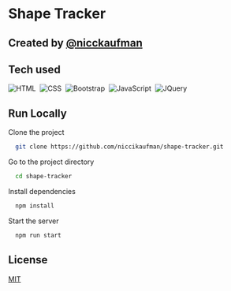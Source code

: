 
# Shape Tracker


## Created by [@nicckaufman](https://www.github.com/niccikaufman)

## Tech used
![HTML](https://img.shields.io/badge/-HTML-05122A?style=flat&logo=HTML5)&nbsp;
![CSS](https://img.shields.io/badge/-CSS-05122A?style=flat&logo=CSS3&logoColor=1572B6)&nbsp;
![Bootstrap](https://img.shields.io/badge/-Bootstrap-05122A?style=flat&logo=bootstrap&logoColor=563D7C)&nbsp;
![JavaScript](https://img.shields.io/badge/-JavaScript-05122A?style=flat&logo=javascript)&nbsp;
![JQuery](https://img.shields.io/badge/-JQuery-05122A?style=flat&logo=jquery)&nbsp;

  
## Run Locally

Clone the project

```bash
  git clone https://github.com/niccikaufman/shape-tracker.git
```

Go to the project directory

```bash
  cd shape-tracker
```

Install dependencies

```bash
  npm install
```

Start the server

```bash
  npm run start
```

  
## License

[MIT](https://choosealicense.com/licenses/mit/)
